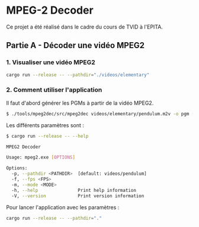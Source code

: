 # MPEG-2 Decoder

Ce projet a été réalisé dans le cadre du cours de TVID à l'EPITA.

## Partie A - Décoder une vidéo MPEG2

### 1. Visualiser une vidéo MPEG2

```bash
cargo run --release -- --pathdir="./videos/elementary"
```

### 2. Comment utiliser l'application

Il faut d'abord générer les PGMs à partir de la vidéo MPEG2.

```bash
$ ./tools/mpeg2dec/src/mpeg2dec videos/elementary/pendulum.m2v -o pgm -l -v
```

Les différents paramètres sont :

```bash
$ cargo run --release -- --help

MPEG2 Decoder

Usage: mpeg2.exe [OPTIONS]

Options:
  -p, --pathdir <PATHDIR>  [default: videos/pendulum]
  -f, --fps <FPS>
  -m, --mode <MODE>
  -h, --help               Print help information
  -V, --version            Print version information
```

Pour lancer l'application avec les paramètres :

```bash
cargo run --release -- --pathdir="."
```
